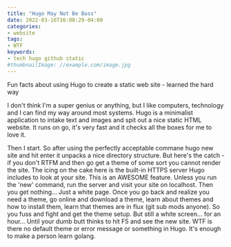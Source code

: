 ```yaml
---
title: "Hugo May Not Be Boss"
date: 2022-03-16T16:08:29-04:00
categories:
- website
tags:
- WTF
keywords:
- tech hugo github static
#thumbnailImage: //example.com/image.jpg
---
```

Fun facts about using Hugo to create a static web site - learned the hard way
<!--more-->
I don't think I'm a super genius or anything, but I like computers, technology and I can find my way around most systems.
Hugo is a minimalist application to intake text and images and spit out a nice static HTML website.
It runs on go, it's very fast and it checks all the boxes for me to love it.

Then I start.
So after using the perfectly acceptable commane hugo new site <sitename> and hit enter it unpacks a nice directory structure.
But here's the catch - if you don't RTFM and then go get a theme of some sort you cannot render the site.
The icing on the cake here is the built-in HTTPS server Hugo includes to look at your site.
This is an AWESOME feature.
Unless you run the 'new' command, run the server and visit your site on localhost.
Then you get nothing...
Just a white page.
Once you go back and realize you need a theme, go online and download a theme, learn about themes and how to install them, learn that themes are in flux (git sub mods anyone).
So you fuss and fight and get the theme setup.
But still a white screen...
for an hour...
Until your dumb butt thinks to hit F5 and see the new site.
WTF is there no default theme or error message or something in Hugo.
It's enough to make a person learn golang.